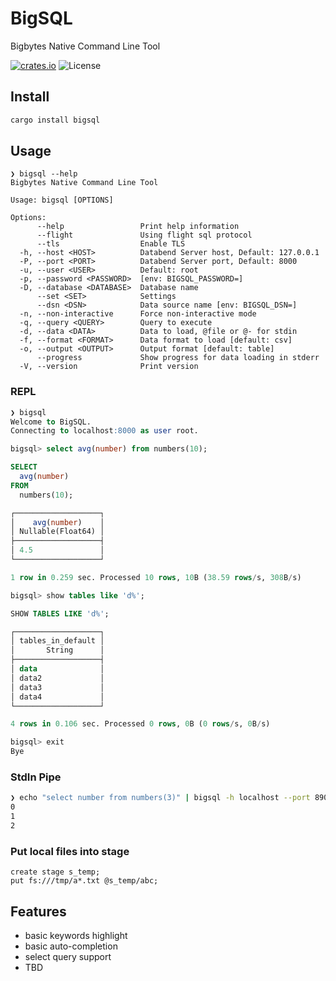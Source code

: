 # BigSQL

Bigbytes Native Command Line Tool

[![crates.io](https://img.shields.io/crates/v/bigsql.svg)](https://crates.io/crates/bigsql)
![License](https://img.shields.io/crates/l/bigsql.svg)

## Install

```sh
cargo install bigsql
```

## Usage

```
❯ bigsql --help
Bigbytes Native Command Line Tool

Usage: bigsql [OPTIONS]

Options:
      --help                 Print help information
      --flight               Using flight sql protocol
      --tls                  Enable TLS
  -h, --host <HOST>          Databend Server host, Default: 127.0.0.1
  -P, --port <PORT>          Databend Server port, Default: 8000
  -u, --user <USER>          Default: root
  -p, --password <PASSWORD>  [env: BIGSQL_PASSWORD=]
  -D, --database <DATABASE>  Database name
      --set <SET>            Settings
      --dsn <DSN>            Data source name [env: BIGSQL_DSN=]
  -n, --non-interactive      Force non-interactive mode
  -q, --query <QUERY>        Query to execute
  -d, --data <DATA>          Data to load, @file or @- for stdin
  -f, --format <FORMAT>      Data format to load [default: csv]
  -o, --output <OUTPUT>      Output format [default: table]
      --progress             Show progress for data loading in stderr
  -V, --version              Print version
```

### REPL
```sql
❯ bigsql
Welcome to BigSQL.
Connecting to localhost:8000 as user root.

bigsql> select avg(number) from numbers(10);

SELECT
  avg(number)
FROM
  numbers(10);

┌───────────────────┐
│    avg(number)    │
│ Nullable(Float64) │
├───────────────────┤
│ 4.5               │
└───────────────────┘

1 row in 0.259 sec. Processed 10 rows, 10B (38.59 rows/s, 308B/s)

bigsql> show tables like 'd%';

SHOW TABLES LIKE 'd%';

┌───────────────────┐
│ tables_in_default │
│       String      │
├───────────────────┤
│ data              │
│ data2             │
│ data3             │
│ data4             │
└───────────────────┘

4 rows in 0.106 sec. Processed 0 rows, 0B (0 rows/s, 0B/s)

bigsql> exit
Bye
```

### StdIn Pipe

```bash
❯ echo "select number from numbers(3)" | bigsql -h localhost --port 8900 --flight
0
1
2
```

### Put local files into stage

```
create stage s_temp;
put fs:///tmp/a*.txt @s_temp/abc;
```

## Features

- basic keywords highlight
- basic auto-completion
- select query support
- TBD

